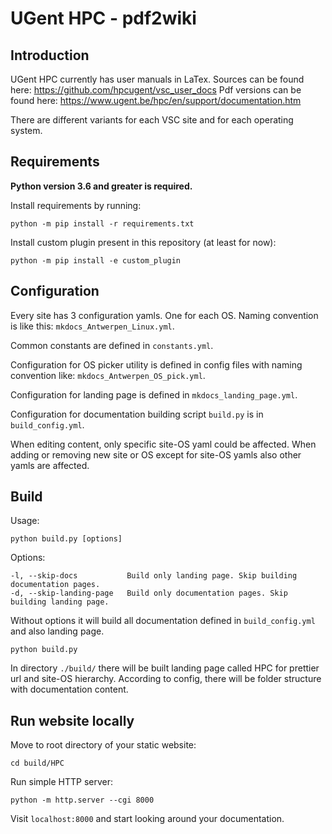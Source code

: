 # UGent HPC - pdf2wiki
## Introduction
UGent HPC currently has user manuals in LaTex. Sources can be found here: https://github.com/hpcugent/vsc_user_docs
Pdf versions can be found here: https://www.ugent.be/hpc/en/support/documentation.htm

There are different variants for each VSC site and for each operating system.

## Requirements
**Python version 3.6 and greater is required.**

Install requirements by running:
```shell
python -m pip install -r requirements.txt
```
Install custom plugin present in this repository (at least for now):
```shell
python -m pip install -e custom_plugin
```


## Configuration
Every site has 3 configuration yamls. One for each OS. Naming convention is like this:
`mkdocs_Antwerpen_Linux.yml`.

Common constants are defined in `constants.yml`.

Configuration for OS picker utility is defined in config files with naming convention like: `mkdocs_Antwerpen_OS_pick.yml`.

Configuration for landing page is defined in `mkdocs_landing_page.yml`.

Configuration for documentation building script `build.py` is in `build_config.yml`.

When editing content, only specific site-OS yaml could be affected.
When adding or removing new site or OS except for site-OS yamls also other yamls are affected. 
## Build
Usage:
```shell
python build.py [options]
```
Options:
```shell
-l, --skip-docs           Build only landing page. Skip building documentation pages. 
-d, --skip-landing-page   Build only documentation pages. Skip building landing page. 
```
Without options it will build all documentation defined in `build_config.yml` and also landing page.
```shell
python build.py
```
In directory `./build/` there will be built landing page called HPC for prettier url and site-OS hierarchy.
According to config, there will be folder structure with documentation content.

## Run website locally
Move to root directory of your static website:
```shell
cd build/HPC
```
Run simple HTTP server:
```shell
python -m http.server --cgi 8000
```
Visit `localhost:8000` and start looking around your documentation.

    